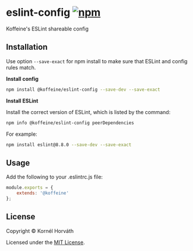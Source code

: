<h1>
	eslint-config
	<a href="https://www.npmjs.com/package/@koffeine/eslint-config"><img alt="npm" src="https://img.shields.io/npm/v/@koffeine/eslint-config"></a>
</h1>

Koffeine's ESLint shareable config

## Installation

Use option `--save-exact` for npm install to make sure that ESLint and config rules match.

__Install config__

```sh
npm install @koffeine/eslint-config --save-dev --save-exact
```

__Install ESLint__

Install the correct version of ESLint, which is listed by the command:

```sh
npm info @koffeine/eslint-config peerDependencies
```

For example:

```sh
npm install eslint@8.8.0 --save-dev --save-exact
```

## Usage

Add the following to your .eslintrc.js file:

```js
module.exports = {
    extends: '@koffeine'
};
```

## License

Copyright © Kornél Horváth

Licensed under the [MIT License](https://raw.githubusercontent.com/koffeine/eslint-config/master/LICENSE).
